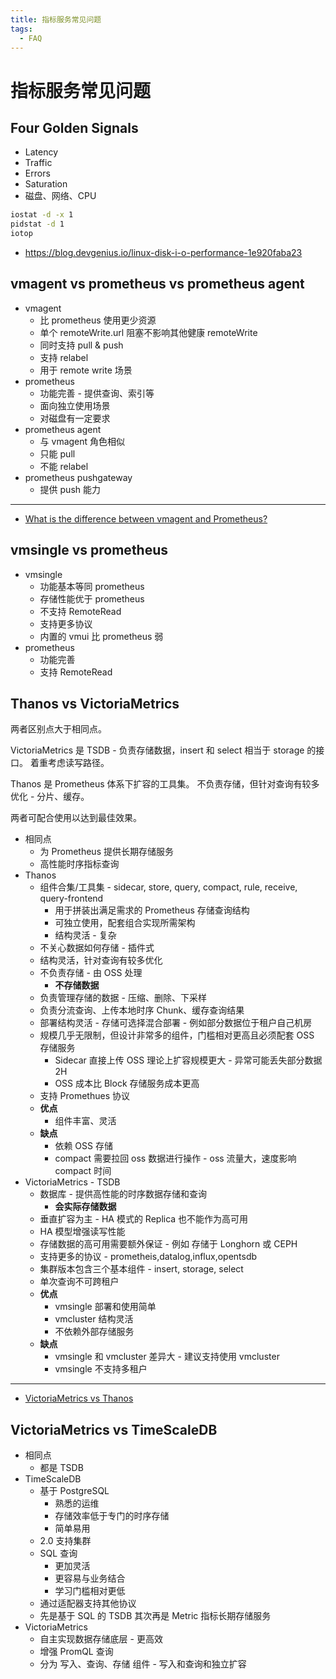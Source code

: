 ```yaml
---
title: 指标服务常见问题
tags:
  - FAQ
---
```


# 指标服务常见问题

## Four Golden Signals

- Latency
- Traffic
- Errors
- Saturation
- 磁盘、网络、CPU

```bash
iostat -d -x 1
pidstat -d 1
iotop
```

- https://blog.devgenius.io/linux-disk-i-o-performance-1e920faba23

## vmagent vs prometheus vs prometheus agent

- vmagent
  - 比 prometheus 使用更少资源
  - 单个 remoteWrite.url 阻塞不影响其他健康 remoteWrite
  - 同时支持 pull & push
  - 支持 relabel
  - 用于 remote write 场景
- prometheus
  - 功能完善 - 提供查询、索引等
  - 面向独立使用场景
  - 对磁盘有一定要求
- prometheus agent
  - 与 vmagent 角色相似
  - 只能 pull
  - 不能 relabel
- prometheus pushgateway
  - 提供 push 能力

---

- [What is the difference between vmagent and Prometheus?](https://docs.victoriametrics.com/FAQ.html#what-is-the-difference-between-vmagent-and-prometheus)

## vmsingle vs prometheus

- vmsingle
  - 功能基本等同 prometheus
  - 存储性能优于 prometheus
  - 不支持 RemoteRead
  - 支持更多协议
  - 内置的 vmui 比 prometheus 弱
- prometheus
  - 功能完善
  - 支持 RemoteRead

## Thanos vs VictoriaMetrics

两者区别点大于相同点。

VictoriaMetrics 是 TSDB - 负责存储数据，insert 和 select 相当于 storage 的接口。
着重考虑读写路径。

Thanos 是 Prometheus 体系下扩容的工具集。
不负责存储，但针对查询有较多优化 - 分片、缓存。

两者可配合使用以达到最佳效果。

- 相同点
  - 为 Prometheus 提供长期存储服务
  - 高性能时序指标查询
- Thanos
  - 组件合集/工具集 - sidecar, store, query, compact, rule, receive, query-frontend
    - 用于拼装出满足需求的 Prometheus 存储查询结构
    - 可独立使用，配套组合实现所需架构
    - 结构灵活 - 复杂
  - 不关心数据如何存储 - 插件式
  - 结构灵活，针对查询有较多优化
  - 不负责存储 - 由 OSS 处理
    - **不存储数据**
  - 负责管理存储的数据 - 压缩、删除、下采样
  - 负责分流查询、上传本地时序 Chunk、缓存查询结果
  - 部署结构灵活 - 存储可选择混合部署 - 例如部分数据位于租户自己机房
  - 规模几乎无限制，但设计非常多的组件，门槛相对更高且必须配套 OSS 存储服务
    - Sidecar 直接上传 OSS 理论上扩容规模更大 - 异常可能丢失部分数据 2H
    - OSS 成本比 Block 存储服务成本更高
  - 支持 Promethues 协议
  - **优点**
    - 组件丰富、灵活
  - **缺点**
    - 依赖 OSS 存储
    - compact 需要拉回 oss 数据进行操作 - oss 流量大，速度影响 compact 时间
- VictoriaMetrics - TSDB
  - 数据库 - 提供高性能的时序数据存储和查询
    - **会实际存储数据**
  - 垂直扩容为主 - HA 模式的 Replica 也不能作为高可用
  - HA 模型增强读写性能
  - 存储数据的高可用需要额外保证 - 例如 存储于 Longhorn 或 CEPH
  - 支持更多的协议 - prometheis,datalog,influx,opentsdb
  - 集群版本包含三个基本组件 - insert, storage, select
  - 单次查询不可跨租户
  - **优点**
    - vmsingle 部署和使用简单
    - vmcluster 结构灵活
    - 不依赖外部存储服务
  - **缺点**
    - vmsingle 和 vmcluster 差异大 - 建议支持使用 vmcluster
    - vmsingle 不支持多租户

---

- [VictoriaMetrics vs Thanos](https://docs.victoriametrics.com/FAQ.html#what-is-the-difference-between-victoriametrics-and-thanos)

## VictoriaMetrics vs TimeScaleDB

- 相同点
  - 都是 TSDB
- TimeScaleDB
  - 基于 PostgreSQL
    - 熟悉的运维
    - 存储效率低于专门的时序存储
    - 简单易用
  - 2.0 支持集群
  - SQL 查询
    - 更加灵活
    - 更容易与业务结合
    - 学习门槛相对更低
  - 通过适配器支持其他协议
  - 先是基于 SQL 的 TSDB 其次再是 Metric 指标长期存储服务
- VictoriaMetrics
  - 自主实现数据存储底层 - 更高效
  - 增强 PromQL 查询
  - 分为 写入、查询、存储 组件 - 写入和查询和独立扩容
